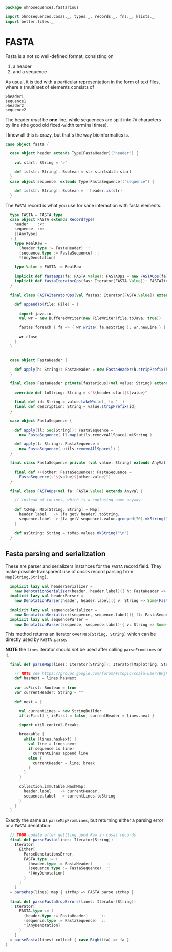 
```scala
package ohnosequences.fastarious

import ohnosequences.cosas._, types._, records._, fns._, klists._
import better.files._
```


# FASTA

Fasta is a not so well-defined format, consisting on

1. a header
2. and a sequence

As usual, it is tied with a particular representation in the form of text files, where a (multi)set of elements consists of

```
>header1
sequence1
>header2
sequence2
```

The header *must* be **one** line, while sequences are split into `70` characters by line (the good old fixed-width terminal times).

I know all this is crazy, but that's the way bioinformatics is.


```scala
case object fasta {

  case object header extends Type[FastaHeader]("header") {

    val start: String = ">"

    def is(str: String): Boolean = str startsWith start
  }
  case object sequence  extends Type[FastaSequence]("sequence") {

    def is(str: String): Boolean = ! header.is(str)
  }
```


The `FASTA` record is what you use for sane interaction with fasta elements.


```scala
  type FASTA = FASTA.type
  case object FASTA extends RecordType(
    header    :×:
    sequence  :×:
    |[AnyType]
  ) {
    type RealRaw =
      (header.type := FastaHeader) ::
      (sequence.type := FastaSequence) ::
      *[AnyDenotation]

    type Value = FASTA := RealRaw

    implicit def fastaOps(fa: FASTA.Value): FASTAOps = new FASTAOps(fa)
    implicit def fastaIteratorOps(fas: Iterator[FASTA.Value]): FASTAIteratorOps = new FASTAIteratorOps(fas)
  }

  final class FASTAIteratorOps(val fastas: Iterator[FASTA.Value]) extends AnyVal {

    def appendTo(file: File) = {

      import java.io._
      val wr = new BufferedWriter(new FileWriter(file.toJava, true))

      fastas.foreach { fa => { wr.write( fa.asString ); wr.newLine } }

      wr.close
    }
  }


  case object FastaHeader {

    def apply(h: String): FastaHeader = new FastaHeader(h.stripPrefix(header.start))
  }

  final class FastaHeader private[fastarious](val value: String) extends AnyVal {

    override def toString: String = s"${header.start}${value}"

    final def id: String = value.takeWhile(_ != ' ')
    final def description: String = value.stripPrefix(id)
  }

  case object FastaSequence {

    def apply(ll: Seq[String]): FastaSequence =
      new FastaSequence( ll.map(utils.removeAllSpace).mkString )

    def apply(l: String): FastaSequence =
      new FastaSequence( utils.removeAllSpace(l) )
  }

  final class FastaSequence private (val value: String) extends AnyVal {

    final def ++(other: FastaSequence): FastaSequence =
      FastaSequence(s"${value}${other.value}")
  }

  final class FASTAOps(val fa: FASTA.Value) extends AnyVal {

    // instead of toLines, which is a confusing name anyway

    def toMap: Map[String, String] = Map(
      header.label   -> (fa getV header).toString,
      sequence.label -> (fa getV sequence).value.grouped(70).mkString("\n")
    )

    def asString: String = toMap.values.mkString("\n")
  }
```


## Fasta parsing and serialization

These are parser and serializers instances for the `FASTA` record field. They make possible transparent use of *cosas* record parsing from `Map[String,String]`.


```scala
  implicit lazy val headerSerializer =
    new DenotationSerializer(header, header.label)({ h: FastaHeader => Some(h.toString) })
  implicit lazy val headerParser =
    new DenotationParser(header, header.label)({ v: String => Some(FastaHeader(v)) })

  implicit lazy val sequenceSerializer =
    new DenotationSerializer(sequence, sequence.label)({ fl: FastaSequence => Some(fl.value) })
  implicit lazy val sequenceParser =
    new DenotationParser(sequence, sequence.label)({ v: String => Some(FastaSequence(v)) })
```


This method returns an iterator over `Map[String, String]` which can be directly used by `FASTA.parse`.

**NOTE** the `lines` iterator should *not* be used after calling `parseFromLines` on it.


```scala
  final def parseMap(lines: Iterator[String]): Iterator[Map[String, String]] = new Iterator[Map[String, String]] {

    // NOTE see https://groups.google.com/forum/#!topic/scala-user/BPjFbrglfMs for why this is that ugly
    def hasNext = lines.hasNext

    var isFirst: Boolean = true
    var currentHeader: String = ""

    def next = {

      val currentLines = new StringBuilder
      if(isFirst) { isFirst = false; currentHeader = lines.next }

      import util.control.Breaks._

      breakable {
        while (lines.hasNext) {
          val line = lines.next
          if(sequence is line)
            currentLines append line
          else {
            currentHeader = line; break
          }
        }
      }

      collection.immutable.HashMap(
        header.label    -> currentHeader,
        sequence.label  -> currentLines.toString
      )
    }
  }
```


Exactly the same as `parseMapFromLines`, but returning either a parsing error or a `FASTA` denotation.


```scala
  // TODO update after gettting good Raw in cosas records
  final def parseFasta(lines: Iterator[String])
  : Iterator[
      Either[
        ParseDenotationsError,
        FASTA.type := (
          (header.type := FastaHeader)      ::
          (sequence.type := FastaSequence)  ::
          *[AnyDenotation]
        )
      ]
    ]
  = parseMap(lines) map { strMap => FASTA parse strMap }

  final def parseFastaDropErrors(lines: Iterator[String])
  : Iterator[
      FASTA.type := (
        (header.type := FastaHeader)      ::
        (sequence.type := FastaSequence)  ::
        *[AnyDenotation]
      )
    ]
  = parseFasta(lines) collect { case Right(fa) => fa }
}

```




[main/scala/fasta.scala]: fasta.scala.md
[main/scala/fastq.scala]: fastq.scala.md
[main/scala/ncbiHeaders.scala]: ncbiHeaders.scala.md
[main/scala/utils.scala]: utils.scala.md
[test/scala/FastaTests.scala]: ../../test/scala/FastaTests.scala.md
[test/scala/FastqTests.scala]: ../../test/scala/FastqTests.scala.md
[test/scala/NcbiHeadersTests.scala]: ../../test/scala/NcbiHeadersTests.scala.md